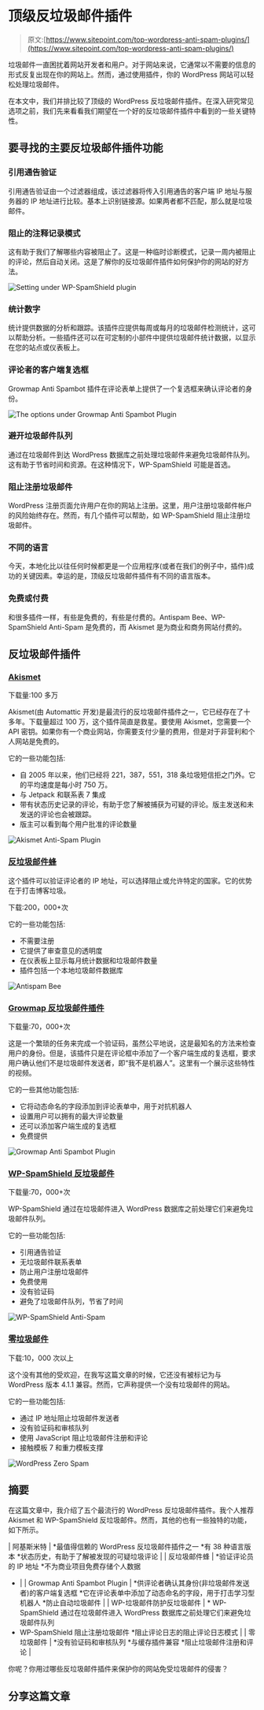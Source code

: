 # 顶级反垃圾邮件插件

> 原文:[https://www.sitepoint.com/top-wordpress-anti-spam-plugins/](https://www.sitepoint.com/top-wordpress-anti-spam-plugins/)

垃圾邮件一直困扰着网站开发者和用户。对于网站来说，它通常以不需要的信息的形式反复出现在你的网站上。然而，通过使用插件，你的 WordPress 网站可以轻松处理垃圾邮件。

在本文中，我们并排比较了顶级的 WordPress 反垃圾邮件插件。在深入研究常见选项之前，我们先来看看我们期望在一个好的反垃圾邮件插件中看到的一些关键特性。

## 要寻找的主要反垃圾邮件插件功能

### 引用通告验证

引用通告验证由一个过滤器组成，该过滤器将传入引用通告的客户端 IP 地址与服务器的 IP 地址进行比较。基本上识别链接源。如果两者都不匹配，那么就是垃圾邮件。

### 阻止的注释记录模式

这有助于我们了解哪些内容被阻止了。这是一种临时诊断模式，记录一周内被阻止的评论，然后自动关闭。这是了解你的反垃圾邮件插件如何保护你的网站的好方法。

![Setting under WP-SpamShield plugin](../Images/bb8711719a696539ee0dba50e6481e0b.png)

### 统计数字

统计提供数据的分析和跟踪。该插件应提供每周或每月的垃圾邮件检测统计，这可以帮助分析。一些插件还可以在可定制的小部件中提供垃圾邮件统计数据，以显示在您的站点或仪表板上。

### 评论者的客户端复选框

Growmap Anti Spambot 插件在评论表单上提供了一个复选框来确认评论者的身份。

![The options under Growmap Anti Spambot Plugin](../Images/3db0be979e931af18834863bd37f9c73.png)

### 避开垃圾邮件队列

通过在垃圾邮件到达 WordPress 数据库之前处理垃圾邮件来避免垃圾邮件队列。这有助于节省时间和资源。在这种情况下，WP-SpamShield 可能是首选。

### 阻止注册垃圾邮件

WordPress 注册页面允许用户在你的网站上注册。这里，用户注册垃圾邮件帐户的风险始终存在。然而，有几个插件可以帮助，如 WP-SpamShield 阻止注册垃圾邮件。

### 不同的语言

今天，本地化比以往任何时候都更是一个应用程序(或者在我们的例子中，插件)成功的关键因素。幸运的是，顶级反垃圾邮件插件有不同的语言版本。

### 免费或付费

和很多插件一样，有些是免费的，有些是付费的。Antispam Bee、WP-SpamShield Anti-Spam 是免费的，而 Akismet 是为商业和商务网站付费的。

## 反垃圾邮件插件

### [Akismet](https://wordpress.org/plugins/akismet/)

下载量:100 多万

Akismet(由 Automattic 开发)是最流行的反垃圾邮件插件之一，它已经存在了十多年。下载量超过 100 万，这个插件简直是救星。要使用 Akismet，您需要一个 API 密钥。如果你有一个商业网站，你需要支付少量的费用，但是对于非营利和个人网站是免费的。

它的一些功能包括:

*   自 2005 年以来，他们已经将 221，387，551，318 条垃圾短信拒之门外。它的平均速度是每小时 750 万。
*   与 Jetpack 和联系表 7 集成
*   带有状态历史记录的评论，有助于您了解被捕获为可疑的评论。版主发送和未发送的评论也会被跟踪。
*   版主可以看到每个用户批准的评论数量

![Akismet Anti-Spam Plugin](../Images/4935d47d94fd93333497d5fc7cb426d1.png)

### [反垃圾邮件蜂](https://wordpress.org/plugins/antispam-bee/)

这个插件可以验证评论者的 IP 地址，可以选择阻止或允许特定的国家。它的优势在于打击博客垃圾。

下载:200，000+次

它的一些功能包括:

*   不需要注册
*   它提供了审查意见的透明度
*   在仪表板上显示每月统计数据和垃圾邮件数量
*   插件包括一个本地垃圾邮件数据库

![Antispam Bee](../Images/c3f81f6a1507bd7bfa9a36ef73dea3d5.png)

### [Growmap 反垃圾邮件插件](https://wordpress.org/plugins/growmap-anti-spambot-plugin/)

下载量:70，000+次

这是一个繁琐的任务来完成一个验证码，虽然公平地说，这是最知名的方法来检查用户的身份。但是，该插件只是在评论框中添加了一个客户端生成的复选框，要求用户确认他们不是垃圾邮件发送者，即“我不是机器人”。这里有一个展示这些特性的视频。

它的一些其他功能包括:

*   它将动态命名的字段添加到评论表单中，用于对抗机器人
*   设置用户可以拥有的最大评论数量
*   还可以添加客户端生成的复选框
*   免费提供

![Growmap Anti Spambot Plugin](../Images/eac39d1498c850cf42c35a86121589b6.png)

### [WP-SpamShield 反垃圾邮件](https://wordpress.org/plugins/wp-spamshield/)

下载量:70，000+次

WP-SpamShield 通过在垃圾邮件进入 WordPress 数据库之前处理它们来避免垃圾邮件队列。

它的一些功能包括:

*   引用通告验证
*   无垃圾邮件联系表单
*   防止用户注册垃圾邮件
*   免费使用
*   没有验证码
*   避免了垃圾邮件队列，节省了时间

![WP-SpamShield Anti-Spam](../Images/bb5c5e3d5a0136af9260b251177301de.png)

### [零垃圾邮件](https://wordpress.org/plugins/zero-spam/)

下载:10，000 次以上

这个没有其他的受欢迎，在我写这篇文章的时候，它还没有被标记为与 WordPress 版本 4.1.1 兼容。然而，它声称提供一个没有垃圾邮件的网站。

它的一些功能包括:

*   通过 IP 地址阻止垃圾邮件发送者
*   没有验证码和审核队列
*   使用 JavaScript 阻止垃圾邮件注册和评论
*   接触模板 7 和重力模板支撑

![WordPress Zero Spam](../Images/0c162d290b1acda00f869ea2ba0b8925.png)

## 摘要

在这篇文章中，我介绍了五个最流行的 WordPress 反垃圾邮件插件。我个人推荐 Akismet 和 WP-SpamShield 反垃圾邮件。然而，其他的也有一些独特的功能，如下所示。

| 阿基斯米特 | *最值得信赖的 WordPress 反垃圾邮件插件之一
*有 38 种语言版本
*状态历史，有助于了解被发现的可疑垃圾评论 |
| 反垃圾邮件蜂 | *验证评论员的 IP 地址
*不为商业项目免费存储个人数据
* |
| Growmap Anti Spambot Plugin | *供评论者确认其身份(非垃圾邮件发送者)的客户端复选框
*它在评论表单中添加了动态命名的字段，用于打击学习型机器人
*防止自动垃圾邮件 |
| WP-垃圾邮件防护反垃圾邮件 | * WP-SpamShield 通过在垃圾邮件进入 WordPress 数据库之前处理它们来避免垃圾邮件队列
* WP-SpamShield 阻止注册垃圾邮件
*阻止评论日志的阻止评论日志模式 |
| 零垃圾邮件 | *没有验证码和审核队列
*与缓存插件兼容
*阻止垃圾邮件注册和评论 |

你呢？你用过哪些反垃圾邮件插件来保护你的网站免受垃圾邮件的侵害？

## 分享这篇文章